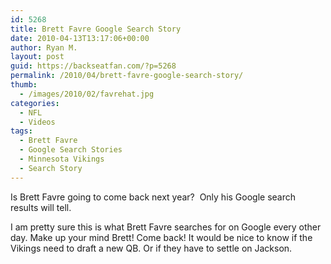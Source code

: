 ```yaml
---
id: 5268
title: Brett Favre Google Search Story
date: 2010-04-13T13:17:06+00:00
author: Ryan M.
layout: post
guid: https://backseatfan.com/?p=5268
permalink: /2010/04/brett-favre-google-search-story/
thumb:
  - /images/2010/02/favrehat.jpg
categories:
  - NFL
  - Videos
tags:
  - Brett Favre
  - Google Search Stories
  - Minnesota Vikings
  - Search Story
---
```


<div class="entry">
  <p>
  </p>

  <p>
    Is Brett Favre going to come back next year?  Only his Google search results will tell.
  </p>

  <p>
    I am pretty sure this is what Brett Favre searches for on Google every other day. Make up your mind Brett! Come back! It would be nice to know if the Vikings need to draft a new QB. Or if they have to settle on Jackson.
  </p>
</div>
